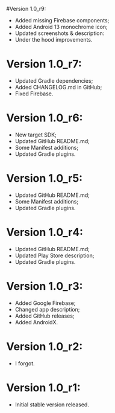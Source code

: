 #Version 1.0_r9:
- Added missing Firebase components;
- Added Android 13 monochrome icon;
- Updated screenshots & description:
- Under the hood improvements.

# Version 1.0_r7:
- Updated Gradle dependencies;
- Added CHANGELOG.md in GitHub;
- Fixed Firebase.

# Version 1.0_r6:
- New target SDK;
- Updated GitHub README.md;
- Some Manifest additions;
- Updated Gradle plugins.

# Version 1.0_r5:
- Updated GitHub README.md;
- Some Manifest additions;
- Updated Gradle plugins.

# Version 1.0_r4:
- Updated GitHub README.md;
- Updated Play Store description;
- Updated Gradle plugins.

# Version 1.0_r3:
- Added Google Firebase;
- Changed app description;
- Added GitHub releases;
- Added AndroidX.

# Version 1.0_r2:
- I forgot.

# Version 1.0_r1:
- Initial stable version released.